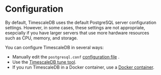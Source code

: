 # Configuration
By default, TimescaleDB uses the default PostgreSQL server configuration settings. However, in some cases, these settings are not appropriate, esepcially if you have larger servers that use more hardware resources such as CPU, memory, and storage.

You can configure TimescaleDB in several ways:
*   Manually edit the `postgresql.conf` [configuration file][postgresql-conf] .
*   Use the [TimescaleDB tune tool][tstune-conf].
*   If you run TimescaleDB in a Docker container, use a [Docker container][docker-conf].

[postgresql-conf]: /how-to-guides/configuration/postgres-config
[tstune-conf]: /how-to-guides/configuration/timescaledb-tune
[docker-conf]: /how-to-guides/configuration/docker-config
[tstune]: https://github.com/timescale/timescaledb-tune
